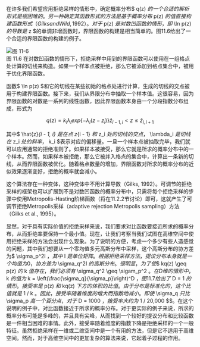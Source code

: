 在许多我们希望应用拒绝采样的情形中，确定概率分布$ q(z) $的一个合适的解析形式是很困难的。另一种确定其函数形式的方法是基于概率分布$ p(z) $的值直接构建函数形式（Gilks and Wild, 1992）。对于$ p(z) $是对数凹函数的情形，即$ \ln p(z) $的导数是$ z $的单调非增函数时，界限函数的构建是相当简单的。图11.6给出了一个合适的界限函数的构建的例子。    

![图 11-6](images/11_6.png)      
图 11.6 在对数凹函数的情形下，拒绝采样中用到的界限函数可以使用在一组格点处计算的切线来构造。如果一个样本点被拒绝，那么它被添加到格点集合中，被用于优化界限函数。

函数$ \ln p(z) $和它的切线在某些初始的格点处进行计算，生成的切线的交点被用于构建界限函数。接下来，我们从界限分布中抽取一个样本值。这很容易，因为界限函数的对数是一系列的线性函数，因此界限函数本身由一个分段指数分布组成，形式为     

$$
q(z) = k_i\lambda_i exp\{-\lambda_i(z-z_i)\} \hat{z}_{i - 1, i} < z \leq \hat{z}_{i,i+1} \tag{11.17}
$$

其中$ \hat{z}_{i - 1, i} $是在点$ z_{i - 1} $和$ z_i $处的切线的交点，$ \lambda_i $是切线在$ z_i $处的斜率，$ k_i $表示对应的偏移量。一旦一个样本点被抽取完毕，我们就可以应用通常的拒绝准则了。如果样本被接受，那么它就是所求的概率分布中的一个样本。然而，如果样本被拒绝，那么它被并入格点的集合中，计算出一条新的切线，从而界限函数被优化。随着格点数量的增加，界限函数对所求的概率分布的近似效果逐渐变好，拒绝的概率就会减小。     

这个算法存在一种变体，这种变体中不用计算导数（Gilks, 1992）。可调节的拒绝采样的框架也可以扩展到不是对数凹函数的概率分布中，只需将每个拒绝采样的步骤中使用Metropolis-Hasting阶梯函数（将在11.2.2节讨论）即可，这就产生了可调节拒绝Metropolis采样（adaptive rejection Metropolis sampling）方法（Gilks et al., 1995）。    

显然，对于具有实际价值的拒绝采样来说，我们要求对比函数要接近所求的概率分布，从而拒绝率要保持一个最小值。现在，让我们考察当我们试图在高维空间中使用拒绝采样的方法会出现什么现象。为了说明的方便，考虑一个多少有些人造感觉的问题，其中我们想要从一个零均值多元高斯分布中采样，这个高斯分布的协方差为$ \sigma_p^2I $，其中$ I $是单位矩阵。根据拒绝采样方法，提议分布本身就是一个均值为0，协方差为$ \sigma_q^2I $的高斯分布。很明显，为了使$$
kq(z) \geq p(z) $的$ k $值存在，我们必须有$ \sigma_q^2 \geq \sigam_p^2 $。在D维的情形中，$ k $的值为$ k = \left(\frac{\sigma_q}{\sigma_p}\right)^D $，图11.7给出了$ D = 1 $的情形。接受率是$ p(z) $和$ kq(z) $下方的体积的比值。由于分布是标准化的，这个比值就是$ 1 / k $。因此，接受率随着维度的增大而指数地减小。即使$ \sigma_q $只比$ \sigma_p $高一个百分点，对于$ D = 1000 $，接受率大约为$ 1 / 20,000
$$。在这个说明的例子中，对比函数接近于所求的概率分布。对于更实际的例子来说，所求的概率分布可能是多峰的，并且具有尖峰，从而找到一个较好的提议分布和比较函数是一件相当困难的事情。此外，接受率随着维度的指数下降是拒绝采样的一个一般特征。虽然拒绝采样在一维或二维空间中是一个有用的方法，但是它不适用于高维空间。然而，对于高维空间中的更加复杂的算法来说，它起着子过程的作用。     

